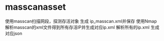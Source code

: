# masscanasset

使用masscan扫描网段，探测存活对象
生成 ip_masscan.xml并保存
使用Nmap 解析masscan的xml文件得到所有存活IP并生成对应ip.xml
解析所有的ip.xml 生成对应json
